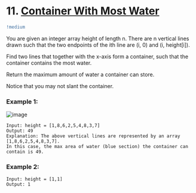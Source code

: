 # 11. [Container With Most Water](https://leetcode.com/problems/container-with-most-water/description/)
```diff
!medium
```

You are given an integer array height of length n. There are n vertical lines drawn such that the two endpoints of the ith line are (i, 0) and (i, height[i]).

Find two lines that together with the x-axis form a container, such that the container contains the most water.

Return the maximum amount of water a container can store.

Notice that you may not slant the container.

### Example 1:
![image](https://github.com/0xAQ/Leet-Code-Solutions/assets/88236255/91a80371-d5cf-4e9f-ae35-d01d8faeb891)
```
Input: height = [1,8,6,2,5,4,8,3,7]
Output: 49
Explanation: The above vertical lines are represented by an array [1,8,6,2,5,4,8,3,7].
In this case, the max area of water (blue section) the container can contain is 49.
```
### Example 2:
```
Input: height = [1,1]
Output: 1
```
